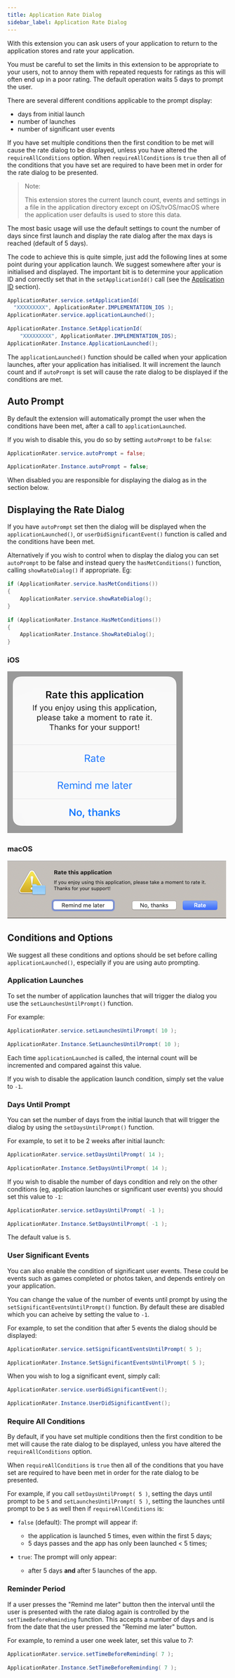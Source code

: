 ```yaml
---
title: Application Rate Dialog
sidebar_label: Application Rate Dialog
---
```


With this extension you can ask users of your application to return to the application stores and rate your application. 

You must be careful to set the limits in this extension to be appropriate to your users, not to
annoy them with repeated requests for ratings as this will often end up in a poor rating. The default
operation waits 5 days to prompt the user.


There are several different conditions applicable to the prompt display:

- days from initial launch
- number of launches
- number of significant user events


If you have set multiple conditions then the first condition to be met will cause the rate dialog to be displayed, unless you have altered the `requireAllConditions` option. When `requireAllConditions` is `true` then all of the conditions that you have set are required to have been met in order for the rate dialog to be presented.


>
> Note:
>
> This extension stores the current launch count, events and settings in a file in the application directory
> except on iOS/tvOS/macOS where the application user defaults is used to store this data. 
>


The most basic usage will use the default settings to count the number of days since first launch
and display the rate dialog after the max days is reached (default of 5 days). 

The code to achieve this is quite simple, just add the following lines at some point during your application
launch. We suggest somewhere after your is initialised and displayed. The important bit is to determine your
application ID and correctly set that in the `setApplicationId()` call (see the [Application ID](application-id) 
section).


```actionscript title="AIR"
ApplicationRater.service.setApplicationId( 
  "XXXXXXXXX", ApplicationRater.IMPLEMENTATION_IOS );
ApplicationRater.service.applicationLaunched();
```

```csharp title="Unity"
ApplicationRater.Instance.SetApplicationId(
	"XXXXXXXXX", ApplicationRater.IMPLEMENTATION_IOS);
ApplicationRater.Instance.ApplicationLaunched();
```


The `applicationLaunched()` function should be called when your application launches, after your application has initialised. It will increment the launch count and if `autoPrompt` is set will cause the rate dialog to be displayed if the conditions are met.



## Auto Prompt 

By default the extension will automatically prompt the user when the conditions have been met, after a call to `applicationLaunched`.

If you wish to disable this, you do so by setting `autoPrompt` to be `false`:

```actionscript title="AIR"
ApplicationRater.service.autoPrompt = false;
```

```csharp title="Unity"
ApplicationRater.Instance.autoPrompt = false;
```


When disabled you are responsible for displaying the dialog as in the section below.



## Displaying the Rate Dialog

If you have `autoPrompt` set then the dialog will be displayed when the `applicationLaunched()`, or `userDidSignificantEvent()` function is 
called and the conditions have been met.

Alternatively if you wish to control when to display the dialog you can set `autoPrompt` to be false and instead query the `hasMetConditions()` function, calling `showRateDialog()` if appropriate. Eg:

```actionscript title="AIR"
if (ApplicationRater.service.hasMetConditions())
{
	ApplicationRater.service.showRateDialog();
} 
```

```csharp title="Unity"
if (ApplicationRater.Instance.HasMetConditions())
{
	ApplicationRater.Instance.ShowRateDialog();
} 
```


### iOS

![](images/rate_dialog_screen.png)

### macOS 

![](images/rate_dialog_screen_macos.png)


## Conditions and Options

We suggest all these conditions and options should be set before calling `applicationLaunched()`, especially if you are using auto prompting.



### Application Launches

To set the number of application launches that will trigger the dialog you use the `setLaunchesUntilPrompt()` function.

For example:


```actionscript title="AIR"
ApplicationRater.service.setLaunchesUntilPrompt( 10 );
```


```csharp title="Unity"
ApplicationRater.Instance.SetLaunchesUntilPrompt( 10 );
```

Each time `applicationLaunched` is called, the internal count will be incremented and compared against this value. 

If you wish to disable the application launch condition, simply set the value to `-1`.





### Days Until Prompt

You can set the number of days from the initial launch that will trigger the dialog by using the `setDaysUntilPrompt()` 
function.

For example, to set it to be 2 weeks after initial launch:

```actionscript title="AIR"
ApplicationRater.service.setDaysUntilPrompt( 14 );
```

```csharp title="Unity"
ApplicationRater.Instance.SetDaysUntilPrompt( 14 );
```

If you wish to disable the number of days condition and rely on the other conditions (eg, application launches 
or significant user events) you should set this value to `-1`:


```actionscript title="AIR"
ApplicationRater.service.setDaysUntilPrompt( -1 );
```

```csharp title="Unity"
ApplicationRater.Instance.SetDaysUntilPrompt( -1 );
```

The default value is `5`.




### User Significant Events

You can also enable the condition of significant user events. These could be events such as games completed or photos taken, and depends entirely on your application.

You can change the value of the number of events until prompt by using the `setSignificantEventsUntilPrompt()` function. By default these are disabled which you can acheive by setting the value to `-1`.

For example, to set the condition that after 5 events the dialog should be displayed:

```actionscript title="AIR"
ApplicationRater.service.setSignificantEventsUntilPrompt( 5 );
```

```csharp title="Unity"
ApplicationRater.Instance.SetSignificantEventsUntilPrompt( 5 );
```

When you wish to log a significant event, simply call:

```actionscript title="AIR"
ApplicationRater.service.userDidSignificantEvent();
```

```csharp title="Unity"
ApplicationRater.Instance.UserDidSignificantEvent();
```


### Require All Conditions

By default, if you have set multiple conditions then the first condition to be met will cause the rate dialog to be displayed, unless you have altered the `requireAllConditions` option. 

When `requireAllConditions` is `true` then all of the conditions that you have set are required to have been met in order for the rate dialog to be presented.


For example, if you call `setDaysUntilPrompt( 5 )`, setting the days until prompt to be `5` and  `setLaunchesUntilPrompt( 5 )`, setting the launches until prompt to be `5` as well then if `requireAllConditions` is:

- `false` (default): The prompt will appear if: 
  - the application is launched 5 times, even within the first 5 days;
  - 5 days passes and the app has only been launched < 5 times;

- `true`: The prompt will only appear:
  - after 5 days **and** after 5 launches of the app.






### Reminder Period

If a user presses the "Remind me later" button then the interval until the user is presented with
the rate dialog again is controlled by the `setTimeBeforeReminding` function. This accepts a number 
of days and is from the date that the user pressed the "Remind me later" button.

For example, to remind a user one week later, set this value to 7:

```actionscript title="AIR"
ApplicationRater.service.setTimeBeforeReminding( 7 );
```

```csharp title="Unity"
ApplicationRater.Instance.SetTimeBeforeReminding( 7 );
```






















